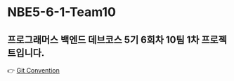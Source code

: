 # NBE5-6-1-Team10
프로그래머스 백엔드 데브코스 5기 6회차 10팀 1차 프로젝트입니다.
--- 
👉 [ Git Convention ](https://github.com/prgrms-be-devcourse/NBE5-6-1-Team10/wiki/%F0%9F%8C%B1-Git-Commit-Convention)
